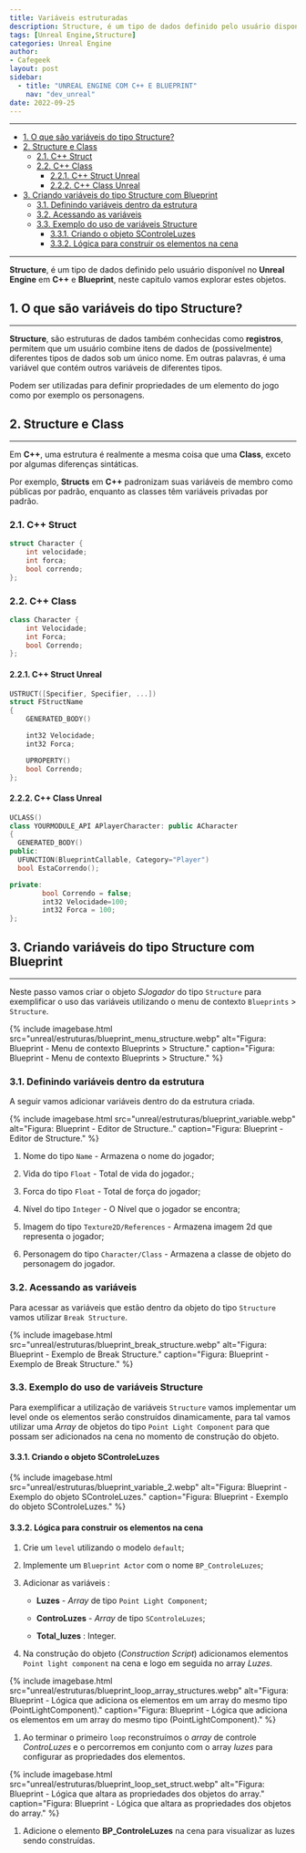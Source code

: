 ```yaml
---
title: Variáveis estruturadas
description: Structure, é um tipo de dados definido pelo usuário disponível no Unreal Engine em C++ e Blueprint, neste capitulo vamos explorar estes objetos.  
tags: [Unreal Engine,Structure]
categories: Unreal Engine
author: 
- Cafegeek
layout: post
sidebar:  
  - title: "UNREAL ENGINE COM C++ E BLUEPRINT"
    nav: "dev_unreal"
date: 2022-09-25 
---
```


***

- [1. O que são variáveis do tipo Structure?](#1-o-que-são-variáveis-do-tipo-structure)
- [2. Structure e Class](#2-structure-e-class)
  - [2.1. C++ Struct](#21-c-struct)
  - [2.2. C++ Class](#22-c-class)
    - [2.2.1. C++ Struct Unreal](#221-c-struct-unreal)
    - [2.2.2. C++ Class Unreal](#222-c-class-unreal)
- [3. Criando variáveis do tipo Structure com Blueprint](#3-criando-variáveis-do-tipo-structure-com-blueprint)
  - [3.1. Definindo variáveis dentro da estrutura](#31-definindo-variáveis-dentro-da-estrutura)
  - [3.2. Acessando as variáveis](#32-acessando-as-variáveis)
  - [3.3. Exemplo do uso de variáveis Structure](#33-exemplo-do-uso-de-variáveis-structure)
    - [3.3.1. Criando o objeto SControleLuzes](#331-criando-o-objeto-scontroleluzes)
    - [3.3.2. Lógica para construir os elementos na cena](#332-lógica-para-construir-os-elementos-na-cena)

***

**Structure**, é um tipo de dados definido pelo usuário disponível no **Unreal Engine** em **C++** e **Blueprint**, neste capitulo vamos explorar estes objetos.

## 1. O que são variáveis do tipo Structure?

***

**Structure**, são estruturas de dados também conhecidas como **registros**, permitem que um usuário combine itens de dados de (possivelmente) diferentes tipos de dados sob um único nome. Em outras palavras, é uma variável que contém outros variáveis de diferentes tipos.  

Podem ser utilizadas para definir propriedades de um elemento do jogo como por exemplo os personagens.

## 2. Structure e Class

***

Em **C++**, uma estrutura é realmente a mesma coisa que uma **Class**, exceto por algumas diferenças sintáticas.  

Por exemplo, **Structs** em **C++** padronizam suas variáveis de membro como públicas por padrão, enquanto as classes têm variáveis privadas por padrão.

### 2.1. C++ Struct

```cpp
struct Character {
    int velocidade;
    int forca;
    bool correndo;
};
```

### 2.2. C++ Class

```cpp
class Character {
    int Velocidade;
    int Forca;
    bool Correndo;
};
```

#### 2.2.1. C++ Struct Unreal

```cpp
USTRUCT([Specifier, Specifier, ...])
struct FStructName
{
    GENERATED_BODY()

    int32 Velocidade;
    int32 Forca;

    UPROPERTY()
    bool Correndo;
};
```

#### 2.2.2. C++ Class Unreal

```cpp
UCLASS()
class YOURMODULE_API APlayerCharacter: public ACharacter
{
  GENERATED_BODY()
public:
  UFUNCTION(BlueprintCallable, Category="Player")
  bool EstaCorrendo();

private:
        bool Correndo = false;
        int32 Velocidade=100;
        int32 Forca = 100;
};
```

## 3. Criando variáveis do tipo Structure com Blueprint

***

Neste passo vamos criar o objeto *SJogador* do tipo `Structure` para exemplificar o uso das variáveis utilizando o menu de contexto `Blueprints` > `Structure`.

{% include imagebase.html
    src="unreal/estruturas/blueprint_menu_structure.webp"
    alt="Figura: Blueprint - Menu de contexto Blueprints > Structure."
    caption="Figura: Blueprint - Menu de contexto Blueprints > Structure."
%}

### 3.1. Definindo variáveis dentro da estrutura

A seguir vamos adicionar variáveis dentro do da estrutura criada.

{% include imagebase.html
    src="unreal/estruturas/blueprint_variable.webp"
    alt="Figura: Blueprint - Editor de Structure.."
    caption="Figura: Blueprint - Editor de Structure."
%}

1. Nome do tipo `Name` - Armazena o nome do jogador;

1. Vida do tipo `Float` - Total de vida do jogador.;

1. Forca do tipo `Float` - Total de força do jogador;

1. Nível do tipo `Integer` - O Nível que o jogador se encontra;

1. Imagem do tipo `Texture2D/References` - Armazena imagem 2d que representa o jogador;

1. Personagem do tipo `Character/Class` - Armazena a classe de objeto do personagem do jogador.

### 3.2. Acessando as variáveis

Para acessar as variáveis que estão dentro da objeto do tipo `Structure` vamos utilizar `Break Structure`.  

{% include imagebase.html
    src="unreal/estruturas/blueprint_break_structure.webp"
    alt="Figura: Blueprint - Exemplo de Break Structure."
    caption="Figura: Blueprint - Exemplo de Break Structure."
%}

### 3.3. Exemplo do uso de variáveis Structure

Para exemplificar a utilização de variáveis `Structure` vamos implementar um level onde os elementos serão construídos dinamicamente, para tal vamos utilizar uma *Array* de objetos do tipo `Point Light Component` para que possam ser adicionados na cena no momento de construção do objeto.

#### 3.3.1. Criando o objeto SControleLuzes

{% include imagebase.html
    src="unreal/estruturas/blueprint_variable_2.webp"
    alt="Figura: Blueprint - Exemplo do objeto SControleLuzes."
    caption="Figura: Blueprint - Exemplo do objeto SControleLuzes."
%}

#### 3.3.2. Lógica para construir os elementos na cena

1. Crie um `level` utilizando o modelo `default`;

1. Implemente um `Blueprint Actor` com o nome `BP_ControleLuzes`;

1. Adicionar as variáveis :

    - **Luzes** - *Array* de tipo `Point Light Component`;

    - **ControLuzes** - *Array* de tipo `SControleLuzes`;

    - **Total_luzes** : Integer.

1. Na construção do objeto (*Construction Script*) adicionamos elementos `Point light component` na cena e logo em seguida no array *Luzes*.  

{% include imagebase.html
    src="unreal/estruturas/blueprint_loop_array_structures.webp"
    alt="Figura: Blueprint - Lógica que adiciona os elementos em um array do mesmo tipo (PointLightComponent)."
    caption="Figura: Blueprint - Lógica que adiciona os elementos em um array do mesmo tipo (PointLightComponent)."
%}

1. Ao terminar o primeiro `loop` reconstruímos o *array* de controle *ControLuzes* e o percorremos em conjunto com o array *luzes* para configurar as propriedades dos elementos.  

{% include imagebase.html
    src="unreal/estruturas/blueprint_loop_set_struct.webp"
    alt="Figura: Blueprint - Lógica que altara as propriedades dos objetos do array."
    caption="Figura: Blueprint - Lógica que altara as propriedades dos objetos do array."
%}

1. Adicione o elemento **BP_ControleLuzes** na cena para visualizar as luzes sendo construídas.
